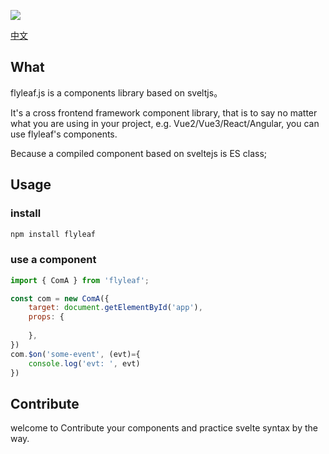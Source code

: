 ![](https://github.com/cunzaizhuyi/flyleaf/blob/master/public/logo-big.jpg)

[中文](https://github.com/cunzaizhuyi/flyleaf/blob/master/README_cn.md)

## What

flyleaf.js is a components library based on sveltjs。

It's a cross frontend framework component library, that is to say
no matter what you are using in your project, e.g. Vue2/Vue3/React/Angular, 
you can use flyleaf's components.

Because a compiled component based on sveltejs is ES class;


## Usage

### install
```javascript
npm install flyleaf
```

### use a component
```javascript
import { ComA } from 'flyleaf';

const com = new ComA({
    target: document.getElementById('app'),
    props: {
        
    },
})
com.$on('some-event', (evt)={
    console.log('evt: ', evt)
})
```

## Contribute
welcome to Contribute your components and practice svelte syntax by the way.